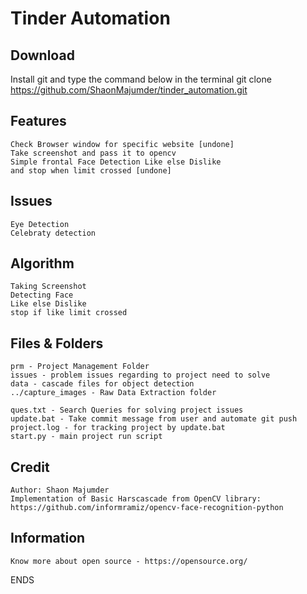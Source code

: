 # Tinder Automation
## Download
Install git and type the command below in the terminal
	git clone https://github.com/ShaonMajumder/tinder_automation.git

## Features
	Check Browser window for specific website [undone]
	Take screenshot and pass it to opencv
	Simple frontal Face Detection Like else Dislike
	and stop when limit crossed [undone]

## Issues
	Eye Detection
	Celebraty detection

## Algorithm
	Taking Screenshot
	Detecting Face
	Like else Dislike
	stop if like limit crossed

## Files & Folders
	prm - Project Management Folder
	issues - problem issues regarding to project need to solve
	data - cascade files for object detection
	../capture_images - Raw Data Extraction folder

	ques.txt - Search Queries for solving project issues
	update.bat - Take commit message from user and automate git push
	project.log - for tracking project by update.bat
	start.py - main project run script

## Credit
	Author: Shaon Majumder
 	Implementation of Basic Harscascade from OpenCV library: https://github.com/informramiz/opencv-face-recognition-python

## Information
	Know more about open source - https://opensource.org/
ENDS